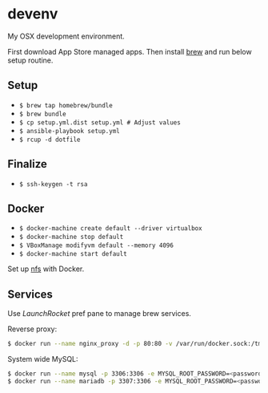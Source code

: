 # devenv

My OSX development environment.

First download App Store managed apps.
Then install [brew](http://brew.sh) and run below setup routine.

## Setup

 * `$ brew tap homebrew/bundle`
 * `$ brew bundle`
 * `$ cp setup.yml.dist setup.yml # Adjust values`
 * `$ ansible-playbook setup.yml`
 * `$ rcup -d dotfile`

## Finalize

 * `$ ssh-keygen -t rsa`

## Docker

 * `$ docker-machine create default --driver virtualbox`
 * `$ docker-machine stop default`
 * `$ VBoxManage modifyvm default --memory 4096`
 * `$ docker-machine start default`

Set up [nfs](https://github.com/adlogix/docker-machine-nfs) with Docker.

## Services

Use _LaunchRocket_ pref pane to manage brew services.

Reverse proxy:

```bash
$ docker run --name nginx_proxy -d -p 80:80 -v /var/run/docker.sock:/tmp/docker.sock:ro jwilder/nginx-proxy
```

System wide MySQL:

```bash
$ docker run --name mysql -p 3306:3306 -e MYSQL_ROOT_PASSWORD=<password> -d mysql:5.6
$ docker run --name mariadb -p 3307:3306 -e MYSQL_ROOT_PASSWORD=<password> -d mariadb:10.1
```
